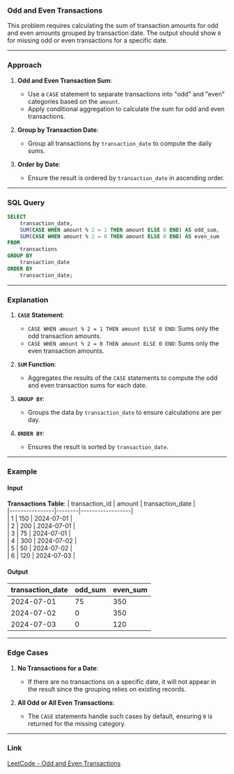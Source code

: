 ### **Odd and Even Transactions**

This problem requires calculating the sum of transaction amounts for odd and even amounts grouped by transaction date. The output should show `0` for missing odd or even transactions for a specific date.

---

### **Approach**

1. **Odd and Even Transaction Sum**:
   - Use a `CASE` statement to separate transactions into "odd" and "even" categories based on the `amount`.
   - Apply conditional aggregation to calculate the sum for odd and even transactions.

2. **Group by Transaction Date**:
   - Group all transactions by `transaction_date` to compute the daily sums.

3. **Order by Date**:
   - Ensure the result is ordered by `transaction_date` in ascending order.

---

### **SQL Query**

```sql
SELECT 
    transaction_date,
    SUM(CASE WHEN amount % 2 = 1 THEN amount ELSE 0 END) AS odd_sum,
    SUM(CASE WHEN amount % 2 = 0 THEN amount ELSE 0 END) AS even_sum
FROM 
    transactions
GROUP BY 
    transaction_date
ORDER BY 
    transaction_date;
```

---

### **Explanation**

1. **`CASE` Statement**:
   - `CASE WHEN amount % 2 = 1 THEN amount ELSE 0 END`: Sums only the odd transaction amounts.
   - `CASE WHEN amount % 2 = 0 THEN amount ELSE 0 END`: Sums only the even transaction amounts.

2. **`SUM` Function**:
   - Aggregates the results of the `CASE` statements to compute the odd and even transaction sums for each date.

3. **`GROUP BY`**:
   - Groups the data by `transaction_date` to ensure calculations are per day.

4. **`ORDER BY`**:
   - Ensures the result is sorted by `transaction_date`.

---

### **Example**

#### **Input**

**Transactions Table**:
| transaction_id | amount | transaction_date |  
|----------------|--------|------------------|  
| 1              | 150    | 2024-07-01       |  
| 2              | 200    | 2024-07-01       |  
| 3              | 75     | 2024-07-01       |  
| 4              | 300    | 2024-07-02       |  
| 5              | 50     | 2024-07-02       |  
| 6              | 120    | 2024-07-03       |  

#### **Output**

| transaction_date | odd_sum | even_sum |  
|------------------|---------|----------|  
| 2024-07-01       | 75      | 350      |  
| 2024-07-02       | 0       | 350      |  
| 2024-07-03       | 0       | 120      |  

---

### **Edge Cases**

1. **No Transactions for a Date**:
   - If there are no transactions on a specific date, it will not appear in the result since the grouping relies on existing records.

2. **All Odd or All Even Transactions**:
   - The `CASE` statements handle such cases by default, ensuring `0` is returned for the missing category.

---

### **Link**

[LeetCode - Odd and Even Transactions](https://leetcode.com/problems/odd-and-even-transactions/)
